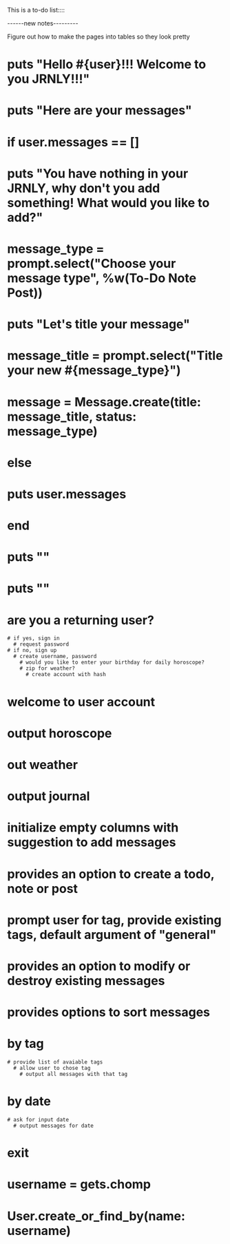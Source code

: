 This is a to-do list::::

------new notes---------


Figure out how to make the pages into tables so they look pretty

# puts "Hello #{user}!!! Welcome to you JRNLY!!!"
# puts "Here are your messages"
# if user.messages == []
#     puts "You have nothing in your JRNLY, why don't you add something! What would you like to add?"
#     message_type = prompt.select("Choose your message type", %w(To-Do Note Post))
#     puts "Let's title your message"
#     message_title = prompt.select("Title your new #{message_type}")
#     message = Message.create(title: message_title, status: message_type)

# else 
#     puts user.messages
# end
# puts ""
# puts ""

 

  # are you a returning user?
    # if yes, sign in
      # request password
    # if no, sign up
      # create username, password
        # would you like to enter your birthday for daily horoscope?
        # zip for weather?
          # create account with hash

# welcome to user account
# output horoscope
# out weather
# output journal
  # initialize empty columns with suggestion to add messages

# provides an option to create a todo, note or post
  # prompt user for tag, provide existing tags, default argument of "general"
# provides an option to modify or destroy existing messages
  #


# provides options to sort messages
  # by tag
    # provide list of avaiable tags
      # allow user to chose tag
        # output all messages with that tag
  # by date
    # ask for input date
      # output messages for date

# exit

# username = gets.chomp

# User.create_or_find_by(name: username)

